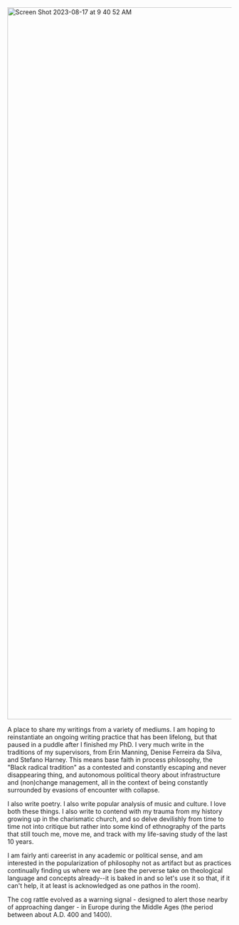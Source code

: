 <img width="1600" alt="Screen Shot 2023-08-17 at 9 40 52 AM" src="https://github.com/Horsebird/horsebird.github.io/assets/112643127/ee46bcbe-01b9-4643-b193-eb34af61c9c5">

A place to share my writings from a variety of mediums. I am hoping to reinstantiate an ongoing writing practice that has been lifelong, but that paused in a puddle after I finished my PhD. I very much write in the traditions of my supervisors, from Erin Manning, Denise Ferreira da Silva, and Stefano Harney. This means base faith in process philosophy, the "Black radical tradition" as a contested and constantly escaping and never disappearing thing, and autonomous political theory about infrastructure and (non)change management, all in the context of being constantly surrounded by evasions of encounter with collapse.

I also write poetry. I also write popular analysis of music and culture. I love both these things. I also write to contend with my trauma from my history growing up in the charismatic church, and so delve devilishly from time to time not into critique but rather into some kind of ethnography of the parts that still touch me, move me, and track with my life-saving study of the last 10 years.

I am fairly anti careerist in any academic or political sense, and am interested in the popularization of philosophy not as artifact but as practices continually finding us where we are (see the perverse take on theological language and concepts already--it is baked in and so let's use it so that, if it can't help, it at least is acknowledged as one pathos in the room).

The cog rattle evolved as a warning signal - designed to alert those nearby of approaching danger - in Europe during the Middle Ages (the period between about A.D. 400 and 1400).



